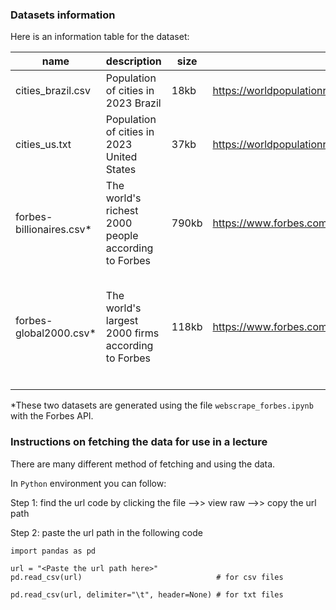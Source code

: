 ### Datasets information

Here is an information table for the dataset:

| name                     | description                                         | size  | source                                                    | Features                                                     |
| ------------------------ | --------------------------------------------------- | ----- | --------------------------------------------------------- | ------------------------------------------------------------ |
| cities_brazil.csv        | Population of cities in 2023 Brazil                 | 18kb  | https://worldpopulationreview.com/countries/cities/brazil |                                                              |
| cities_us.txt            | Population of cities in 2023 United States          | 37kb  | https://worldpopulationreview.com/us-cities               |                                                              |
| forbes-billionaires.csv* | The world's richest 2000 people according to Forbes | 790kb | https://www.forbes.com/billionaires/                      |                                                              |
| forbes-global2000.csv*   | The world's largest 2000 firms according to Forbes  | 118kb | https://www.forbes.com/lists/global2000/                  | Variables measuring the firm size: Sales, Profits, Assets, Market Value |
|                          |                                                     |       |                                                           |                                                              |

*These two datasets are generated using the file ``webscrape_forbes.ipynb`` with the Forbes API.

### Instructions on fetching the data for use in a lecture

There are many different method of fetching and using the data.

In ``Python`` environment you can follow:

Step 1: find the url code by clicking the file -->> view raw -->> copy the url path

Step 2: paste the url path in the following code

```
import pandas as pd

url = "<Paste the url path here>"
pd.read_csv(url)                              # for csv files

pd.read_csv(url, delimiter="\t", header=None) # for txt files
```



